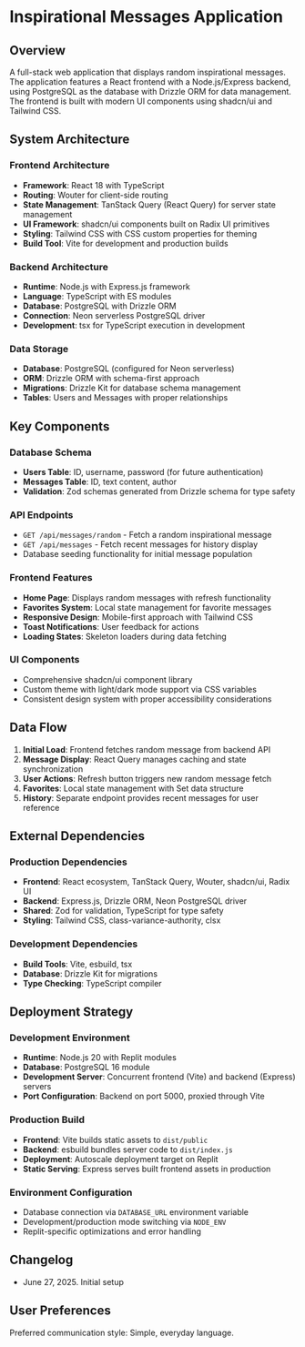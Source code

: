 # Inspirational Messages Application

## Overview

A full-stack web application that displays random inspirational messages. The application features a React frontend with a Node.js/Express backend, using PostgreSQL as the database with Drizzle ORM for data management. The frontend is built with modern UI components using shadcn/ui and Tailwind CSS.

## System Architecture

### Frontend Architecture
- **Framework**: React 18 with TypeScript
- **Routing**: Wouter for client-side routing
- **State Management**: TanStack Query (React Query) for server state management
- **UI Framework**: shadcn/ui components built on Radix UI primitives
- **Styling**: Tailwind CSS with CSS custom properties for theming
- **Build Tool**: Vite for development and production builds

### Backend Architecture
- **Runtime**: Node.js with Express.js framework
- **Language**: TypeScript with ES modules
- **Database**: PostgreSQL with Drizzle ORM
- **Connection**: Neon serverless PostgreSQL driver
- **Development**: tsx for TypeScript execution in development

### Data Storage
- **Database**: PostgreSQL (configured for Neon serverless)
- **ORM**: Drizzle ORM with schema-first approach
- **Migrations**: Drizzle Kit for database schema management
- **Tables**: Users and Messages with proper relationships

## Key Components

### Database Schema
- **Users Table**: ID, username, password (for future authentication)
- **Messages Table**: ID, text content, author
- **Validation**: Zod schemas generated from Drizzle schema for type safety

### API Endpoints
- `GET /api/messages/random` - Fetch a random inspirational message
- `GET /api/messages` - Fetch recent messages for history display
- Database seeding functionality for initial message population

### Frontend Features
- **Home Page**: Displays random messages with refresh functionality
- **Favorites System**: Local state management for favorite messages
- **Responsive Design**: Mobile-first approach with Tailwind CSS
- **Toast Notifications**: User feedback for actions
- **Loading States**: Skeleton loaders during data fetching

### UI Components
- Comprehensive shadcn/ui component library
- Custom theme with light/dark mode support via CSS variables
- Consistent design system with proper accessibility considerations

## Data Flow

1. **Initial Load**: Frontend fetches random message from backend API
2. **Message Display**: React Query manages caching and state synchronization
3. **User Actions**: Refresh button triggers new random message fetch
4. **Favorites**: Local state management with Set data structure
5. **History**: Separate endpoint provides recent messages for user reference

## External Dependencies

### Production Dependencies
- **Frontend**: React ecosystem, TanStack Query, Wouter, shadcn/ui, Radix UI
- **Backend**: Express.js, Drizzle ORM, Neon PostgreSQL driver
- **Shared**: Zod for validation, TypeScript for type safety
- **Styling**: Tailwind CSS, class-variance-authority, clsx

### Development Dependencies
- **Build Tools**: Vite, esbuild, tsx
- **Database**: Drizzle Kit for migrations
- **Type Checking**: TypeScript compiler

## Deployment Strategy

### Development Environment
- **Runtime**: Node.js 20 with Replit modules
- **Database**: PostgreSQL 16 module
- **Development Server**: Concurrent frontend (Vite) and backend (Express) servers
- **Port Configuration**: Backend on port 5000, proxied through Vite

### Production Build
- **Frontend**: Vite builds static assets to `dist/public`
- **Backend**: esbuild bundles server code to `dist/index.js`
- **Deployment**: Autoscale deployment target on Replit
- **Static Serving**: Express serves built frontend assets in production

### Environment Configuration
- Database connection via `DATABASE_URL` environment variable
- Development/production mode switching via `NODE_ENV`
- Replit-specific optimizations and error handling

## Changelog

- June 27, 2025. Initial setup

## User Preferences

Preferred communication style: Simple, everyday language.